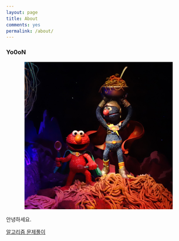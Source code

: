 ```yaml
---
layout: page
title: About
comments: yes
permalink: /about/
---
```



### Yo0oN

<center><img src="/images/myPage.jpg" width="80%"></center>

안녕하세요.<br>

[알고리즘 문제풀이](https://www.notion.so/4codingtest/604176ef27ee40ecb8b1872582f4fa34)
